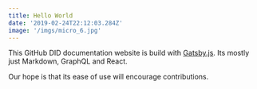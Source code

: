```yaml
---
title: Hello World
date: '2019-02-24T22:12:03.284Z'
image: '/imgs/micro_6.jpg'
---
```


This GitHub DID documentation website is build with [Gatsby.js](https://www.gatsbyjs.org/). Its mostly just Markdown, GraphQL and React.

Our hope is that its ease of use will encourage contributions.
